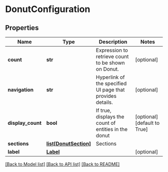 # DonutConfiguration

## Properties
Name | Type | Description | Notes
------------ | ------------- | ------------- | -------------
**count** | **str** | Expression to retrieve count to be shown on Donut. | [optional] 
**navigation** | **str** | Hyperlink of the specified UI page that provides details. | [optional] 
**display_count** | **bool** | If true, displays the count of entities in the donut | [optional] [default to True]
**sections** | [**list[DonutSection]**](DonutSection.md) | Sections | 
**label** | [**Label**](Label.md) |  | [optional] 

[[Back to Model list]](../README.md#documentation-for-models) [[Back to API list]](../README.md#documentation-for-api-endpoints) [[Back to README]](../README.md)

